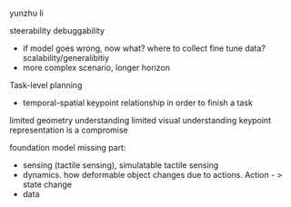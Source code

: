 

yunzhu li

steerability
debuggability
 - if model goes wrong, now what? where to collect fine tune data?
scalability/generalibitiy
 - more complex scenario, longer horizon

 Task-level planning
  - temporal-spatial keypoint relationship in order to finish a task


limited geometry understanding
limited visual understanding
keypoint representation is a compromise

foundation model missing part:
 - sensing (tactile sensing), simulatable tactile sensing
 - dynamics. how deformable object changes due to actions. Action - > state change
 - data
